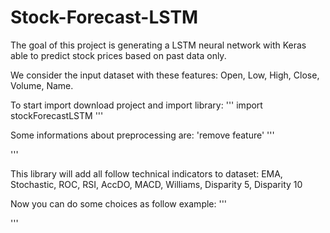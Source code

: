 # Stock-Forecast-LSTM
The goal of this project is generating a LSTM neural network with Keras able to predict stock prices based on past data only.

We consider the input dataset with these features: Open, Low, High, Close, Volume, Name.

To start import download project and import library:
'''
import stockForecastLSTM
'''

Some informations about preprocessing are:
'remove feature'
'''

'''

This library will add all follow technical indicators to dataset: EMA, Stochastic, ROC, RSI, AccDO, MACD, Williams, Disparity 5, Disparity 10


Now you can do some choices as follow example:
'''

'''
